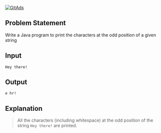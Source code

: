 <a href="https://tracking.gitads.io/?repo=Java-Solutions-TCS-Xplore-Proctored-Assessment"> <img src="https://images.gitads.io/Java-Solutions-TCS-Xplore-Proctored-Assessment" alt="GitAds"/> </a>

## Problem Statement

Write a Java program to print the characters at the odd position of a given string

## Input

    Hey there!

## Output

    e hr!

## Explanation

> All the characters (including whitespace) at the odd position of the string `Hey there!` are printed.
